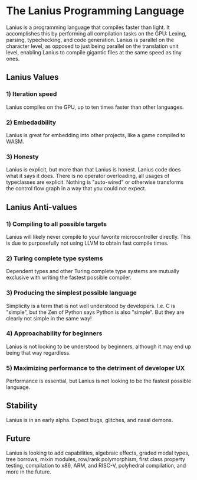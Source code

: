 # The Lanius Programming Language

Lanius is a programming language that compiles faster than light. It accomplishes this by performing all compilation tasks on the GPU: Lexing, parsing, typechecking, and code generation. Lanius is parallel on the character level, as opposed to just being parallel on the translation unit level, enabling Lanius to compile gigantic files at the same speed as tiny ones.

## Lanius Values

### 1) Iteration speed
Lanius compiles on the GPU, up to ten times faster than other languages.

### 2) Embedadbility
Lanius is great for embedding into other projects, like a game compiled to WASM.

### 3) Honesty
Lanius is explicit, but more than that Lanius is honest. Lanius code does what it says it does. There is no operator overloading, all usages of typeclasses are explicit. Nothing is "auto-wired" or otherwise transforms the control flow graph in a way that you could not expect.

## Lanius Anti-values

### 1) Compiling to all possible targets
Lanius will likely never compile to your favorite microcontroller directly. This is due to purposefully not using LLVM to obtain fast compile times.

### 2) Turing complete type systems
Dependent types and other Turing complete type systems are mutually exclusive with writing the fastest possible compiler.

### 3) Producing the simplest possible language
Simplicity is a term that is not well understood by developers. I.e. C is "simple", but the Zen of Python says Python is also "simple". But they are clearly not simple in the same way!

### 4) Approachability for beginners
Lanius is not looking to be understood by beginners, although it may end up being that way regardless.

### 5) Maximizing performance to the detriment of developer UX
Performance is essential, but Lanius is not looking to be the fastest possible language.

## Stability

Lanius is in an early alpha. Expect bugs, glitches, and nasal demons.

## Future

Lanius is looking to add capabilities, algebraic effects, graded modal types, tree borrows, mixin modules, row/rank polymorphism, first class property testing, compilation to x86, ARM, and RISC-V, polyhedral compilation, and more in the future.